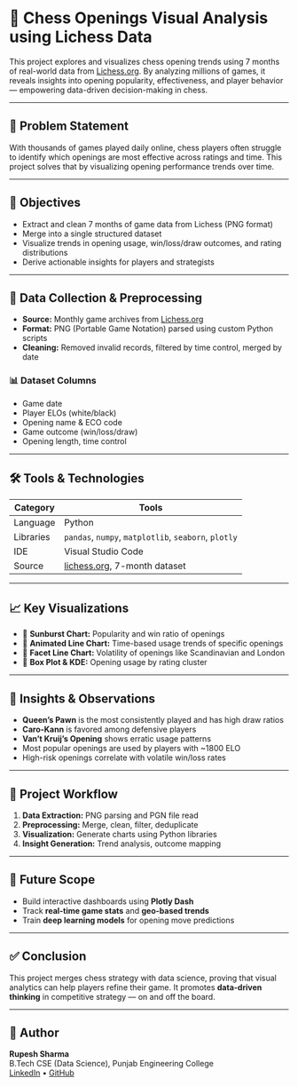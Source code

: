 # 🧠 Chess Openings Visual Analysis using Lichess Data

This project explores and visualizes chess opening trends using 7 months of real-world data from [Lichess.org](https://lichess.org/). By analyzing millions of games, it reveals insights into opening popularity, effectiveness, and player behavior — empowering data-driven decision-making in chess.

---

## 📌 Problem Statement

With thousands of games played daily online, chess players often struggle to identify which openings are most effective across ratings and time. This project solves that by visualizing opening performance trends over time.

---

## 🎯 Objectives

- Extract and clean 7 months of game data from Lichess (PNG format)
- Merge into a single structured dataset
- Visualize trends in opening usage, win/loss/draw outcomes, and rating distributions
- Derive actionable insights for players and strategists

---

## 📁 Data Collection & Preprocessing

- **Source:** Monthly game archives from [Lichess.org](https://database.lichess.org/)
- **Format:** PNG (Portable Game Notation) parsed using custom Python scripts
- **Cleaning:** Removed invalid records, filtered by time control, merged by date

### 📊 Dataset Columns

- Game date
- Player ELOs (white/black)
- Opening name & ECO code
- Game outcome (win/loss/draw)
- Opening length, time control

---

## 🛠️ Tools & Technologies

| Category | Tools |
|----------|-------|
| Language | Python |
| Libraries | `pandas`, `numpy`, `matplotlib`, `seaborn`, `plotly` |
| IDE | Visual Studio Code |
| Source | [lichess.org](https://lichess.org/), 7-month dataset |

---

## 📈 Key Visualizations

- 📍 **Sunburst Chart:** Popularity and win ratio of openings  
- 📍 **Animated Line Chart:** Time-based usage trends of specific openings  
- 📍 **Facet Line Chart:** Volatility of openings like Scandinavian and London  
- 📍 **Box Plot & KDE:** Opening usage by rating cluster   

---

## 🧠 Insights & Observations

- **Queen’s Pawn** is the most consistently played and has high draw ratios  
- **Caro-Kann** is favored among defensive players  
- **Van’t Kruij’s Opening** shows erratic usage patterns  
- Most popular openings are used by players with ~1800 ELO  
- High-risk openings correlate with volatile win/loss rates  

---

## 🔁 Project Workflow

1. **Data Extraction:** PNG parsing and PGN file read
2. **Preprocessing:** Merge, clean, filter, deduplicate
3. **Visualization:** Generate charts using Python libraries
4. **Insight Generation:** Trend analysis, outcome mapping

---

## 🚀 Future Scope

- Build interactive dashboards using **Plotly Dash**
- Track **real-time game stats** and **geo-based trends**
- Train **deep learning models** for opening move predictions

---

## ✅ Conclusion

This project merges chess strategy with data science, proving that visual analytics can help players refine their game. It promotes **data-driven thinking** in competitive strategy — on and off the board.

---

## 👤 Author

**Rupesh Sharma**  
B.Tech CSE (Data Science), Punjab Engineering College  
[LinkedIn](https://www.linkedin.com/in/rupesh-sharma-334887315/) • [GitHub](https://github.com/Rupesh7722)
